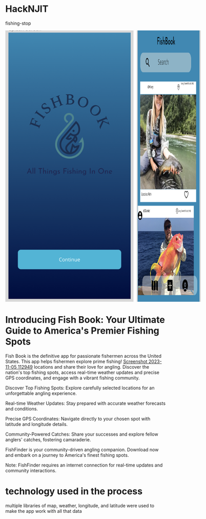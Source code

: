 # HackNJIT
fishing-stop

<div style="display: flex; justify-content: space-between;">
  <img src="./screens/InitialPage.png" width="400" style="margin-right: 10px;">
  <img src="./screens/FishBookPage.png" width="200">
</div>

# Introducing Fish Book: Your Ultimate Guide to America's Premier Fishing Spots

Fish Book is the definitive app for passionate fishermen across the United States. This app helps fishermen explore prime fishing!
[Screenshot 2023-11-05 112949](https://github.com/kyrollos2/HackNJIT/assets/149887130/fab43597-4057-43f1-ad23-da65cbda31a5)
 locations and share their love for angling. Discover the nation's top fishing spots, access real-time weather updates and precise GPS coordinates, and engage with a vibrant fishing community.

Discover Top Fishing Spots: Explore carefully selected locations for an unforgettable angling experience.

Real-time Weather Updates: Stay prepared with accurate weather forecasts and conditions.

Precise GPS Coordinates: Navigate directly to your chosen spot with latitude and longitude details.

Community-Powered Catches: Share your successes and explore fellow anglers' catches, fostering camaraderie.

FishFinder is your community-driven angling companion. Download now and embark on a journey to America's finest fishing spots.

Note: FishFinder requires an internet connection for real-time updates and community interactions.


# technology used in the process 

multiple libraries of map, weather, longitude, and latitude were used to make the app work with all that data

